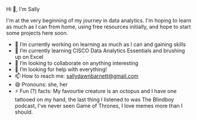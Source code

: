 Hi 👋, I'm Sally

I'm at the very beginning of my journey in data analytics. I'm hoping to learn as much as I can from home, using free resources initially, and hope to start some projects here soon.

- 🔭 I’m currently working on learning as much as I can and gaining skills
-  🌱 I’m currently learning CISCO Data Analytics Essentials and brushing up on Excel
- 👯 I’m looking to collaborate on anything interesting
- 🤔 I’m looking for help with everything!
- 📫 How to reach me: sallydawnbarnett@gmail.com
- 😄 Pronouns: she, her
- ⚡ Fun (?) facts: My favourtie creature is an octopus and I have one tattooed on my hand, the last thing I listened to was The Blindboy podcast, I've never seen Game of Thrones, I love memes more than I should.


